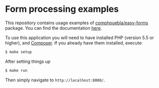 # Form processing examples

This repository contains usage examples of [comphpuebla/easy-forms][1] package. You
can find the documentation [here][2].

To use this application you will need to have installed PHP (version 5.5 or higher),
and [Composer][3]. If you already have them installed, execute:

```bash
$ make setup
```

After setting things up

```bash
$ make run
```

Then simply navigate to `http://localhost:8000/`.

[1]: https://github.com/ComPHPPuebla/easy-forms
[2]: http://comphppuebla.github.io/easy-forms/
[3]: https://getcomposer.org/doc/00-intro.md#installation-linux-unix-osx
